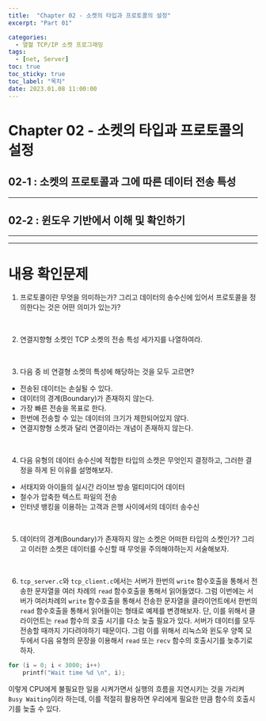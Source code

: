 ```yaml
---
title:  "Chapter 02 - 소켓의 타입과 프로토콜의 설정"
excerpt: "Part 01"

categories:
  - 열혈 TCP/IP 소켓 프로그래밍
tags:
  - [net, Server]
toc: true
toc_sticky: true
toc_label: "목차"
date: 2023.01.08 11:00:00
---
```


# Chapter 02 - 소켓의 타입과 프로토콜의 설정

## 02-1 : 소켓의 프로토콜과 그에 따른 데이터 전송 특성

***

## 02-2 : 윈도우 기반에서 이해 및 확인하기

***
***

# 내용 확인문제

1. 프로토콜이란 무엇을 의미하는가? 그리고 데이터의 송수신에 있어서 프로토콜을 정의한다는 것은 어떤 의미가 있는가?    

<br/>

2. 연결지향형 소켓인 TCP 소켓의 전송 특성 세가지를 나열하여라.    

<br/>

3. 다음 중 비 연결형 소켓의 특성에 해당하는 것을 모두 고르면?
* 전송된 데이터는 손실될 수 있다.
* 데이터의 경계(Boundary)가 존재하지 않는다. 
* 가장 빠른 전송을 목표로 한다.
* 한번에 전송할 수 있는 데이터의 크기가 제한되어있지 않다.
* 연결지향형 소켓과 달리 연결이라는 개념이 존재하지 않는다.

<br/>

4. 다음 유형의 데이터 송수신에 적합한 타입의 소켓은 무엇인지 결정하고, 그러한 결정을 하게 된 이유를 설명해보자.
* 서태지와 아이들의 실시간 라이브 방송 멀티미디어 데이터
* 철수가 압축한 텍스트 파일의 전송
* 인터넷 뱅킹을 이용하는 고객과 은행 사이에서의 데이터 송수신

<br/>

5. 데이터의 경계(Boundary)가 존재하지 않는 소켓은 어떠한 타입의 소켓인가? 그리고 이러한 소켓은 데이터를 수신할 때 무엇을 주의해야하는지 서술해보자.    

<br/>

6. `tcp_server.c`와 `tcp_client.c`에서는 서버가 한번의 `write` 함수호출을 통해서 전송한 문자열을 여러 차례의 `read` 함수호출을 통해서 읽어들였다. 그럼 이번에는 서버가 여러차례의 `write` 함수호출을 통해서 전송한 문자열을 클라이언트에서 한번의 `read` 함수호출을 통해서 읽어들이는 형태로 예제를 변경해보자. 단, 이를 위해서 클라이언트는 `read` 함수의 호출 시기를 다소 늦출 필요가 있다. 서버가 데이터를 모두 전송할 때까지 기다려야하기 때문이다. 그럼 이를 위해서 리눅스와 윈도우 양쪽 모두에서 다음 유형의 문장을 이용해서 `read` 또는 `recv` 함수의 호출시기를 늦추기로 하자.
```cpp
for (i = 0; i < 3000; i++)
	printf("Wait time %d \n", i);
```
이렇게 CPU에게 불필요한 일을 시켜가면서 실행의 흐름을 지연시키는 것을 가리켜 `Busy Waiting`이라 하는데, 이를 적절히 활용하면 우리에게 필요한 만큼 함수의 호출시기를 늦출 수 있다.    


